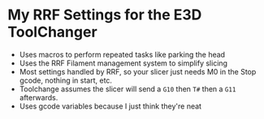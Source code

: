# My RRF Settings for the E3D ToolChanger
* Uses macros to perform repeated tasks like parking the head
* Uses the RRF Filament management system to simplify slicing
* Most settings handled by RRF, so your slicer just needs M0 in the Stop gcode, nothing in start, etc.
* Toolchange assumes the slicer will send a `G10` then `T#` then a `G11` afterwards.
* Uses gcode variables because I just think they're neat